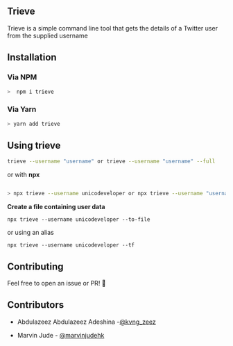 ## Trieve

Trieve is a simple command line tool that gets the details of a Twitter user from the supplied username

## Installation

### Via NPM

```bash
>  npm i trieve 
```

### Via Yarn

```bash
> yarn add trieve
```

## Using trieve

```bash
trieve --username "username" or trieve --username "username" --full
```

or with **npx**

```bash

> npx trieve --username unicodeveloper or npx trieve --username "username" --full

```
**Create a file containing user data**

```
npx trieve --username unicodeveloper --to-file
```
or using an alias

```
npx trieve --username unicodeveloper --tf
```


## Contributing

Feel free to open an issue or PR! 🚀

## Contributors

+ Abdulazeez Abdulazeez Adeshina -[@kvng_zeez](www.twitter.com/kvng_zeez) 

+ Marvin Jude  - [@marvinjudehk](www.twitter.com/marvinjudehk)